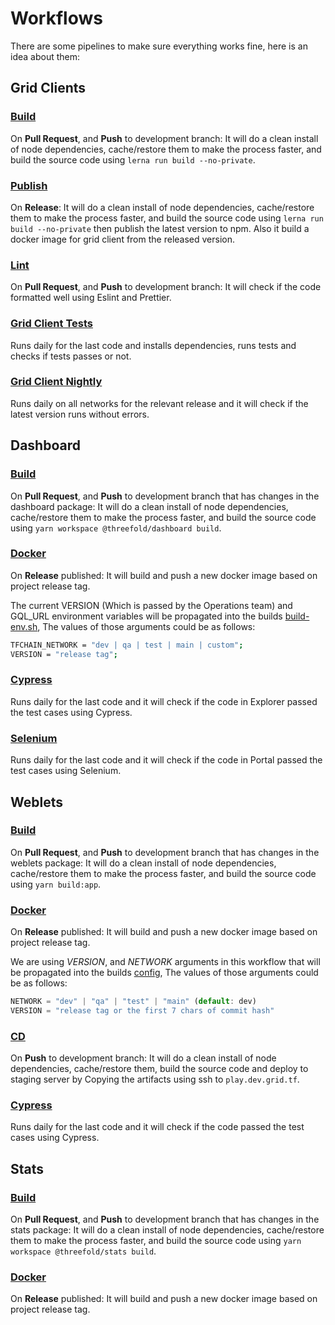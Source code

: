 # Workflows

There are some pipelines to make sure everything works fine, here is an idea about them:

## Grid Clients

### [Build](/.github/workflows/build.yml)

On **Pull Request**, and **Push** to development branch: It will do a clean install of node dependencies, cache/restore them to make the process faster, and build the source code using `lerna run build --no-private`.

### [Publish](/.github/workflows/publish.yml)

On **Release**: It will do a clean install of node dependencies, cache/restore them to make the process faster, and build the source code using `lerna run build --no-private` then publish the latest version to npm. Also it build a docker image for grid client from the released version.

### [Lint](/.github/workflows/lint.yml)

On **Pull Request**, and **Push** to development branch: It will check if the code formatted well using Eslint and Prettier.

### [Grid Client Tests](/.github/workflows/grid_client_tests.yml)

Runs daily for the last code and installs dependencies, runs tests and checks if tests passes or not.

### [Grid Client Nightly](/.github/workflows/grid_client_nightly.yml)

Runs daily on all networks for the relevant release and it will check if the latest version runs without errors.

## Dashboard

### [Build](/.github/workflows/dashboard_build.yaml)

On **Pull Request**, and **Push** to development branch that has changes in the dashboard package: It will do a clean install of node dependencies, cache/restore them to make the process faster, and build the source code using `yarn workspace @threefold/dashboard build`.

### [Docker](/.github/workflows/dashboard_docker.yaml)

On **Release** published: It will build and push a new docker image based on project release tag.

The current VERSION (Which is passed by the Operations team) and GQL_URL environment variables will be propagated into the builds [build-env.sh](../packages/dashboard/scripts/build-env.sh), The values of those arguments could be as follows:

```bash
TFCHAIN_NETWORK = "dev | qa | test | main | custom";
VERSION = "release tag";
```

### [Cypress](/.github/workflows/dashboard_cypress.yaml)

Runs daily for the last code and it will check if the code in Explorer passed the test cases using Cypress.

### [Selenium](/.github/workflows/dashboard_selenium.yaml)

Runs daily for the last code and it will check if the code in Portal passed the test cases using Selenium.

## Weblets

### [Build](/.github/workflows/weblets_build.yaml)

On **Pull Request**, and **Push** to development branch that has changes in the weblets package: It will do a clean install of node dependencies, cache/restore them to make the process faster, and build the source code using `yarn build:app`.

### [Docker](/.github/workflows/weblets_docker.yml)

On **Release** published: It will build and push a new docker image based on project release tag.

We are using _VERSION_, and _NETWORK_ arguments in this workflow that will be propagated into the builds [config](/packages/weblets/scripts/build-env.sh), The values of those arguments could be as follows:

```js
NETWORK = "dev" | "qa" | "test" | "main" (default: dev)
VERSION = "release tag or the first 7 chars of commit hash"
```

### [CD](/.github/workflows/weblets_cd.yml)

On **Push** to development branch: It will do a clean install of node dependencies, cache/restore them, build the source code and deploy to staging server by Copying the artifacts using ssh to `play.dev.grid.tf`.

### [Cypress](/.github/workflows/weblets_cypress.yaml)

Runs daily for the last code and it will check if the code passed the test cases using Cypress.

## Stats

### [Build](/.github/workflows/stats_build.yaml)

On **Pull Request**, and **Push** to development branch that has changes in the stats package: It will do a clean install of node dependencies, cache/restore them to make the process faster, and build the source code using `yarn workspace @threefold/stats build`.

### [Docker](/.github/workflows/stats_docker.yaml)

On **Release** published: It will build and push a new docker image based on project release tag.
